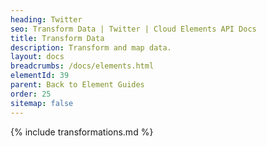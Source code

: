 ```yaml
---
heading: Twitter
seo: Transform Data | Twitter | Cloud Elements API Docs
title: Transform Data
description: Transform and map data.
layout: docs
breadcrumbs: /docs/elements.html
elementId: 39
parent: Back to Element Guides
order: 25
sitemap: false
---
```


{% include transformations.md %}
